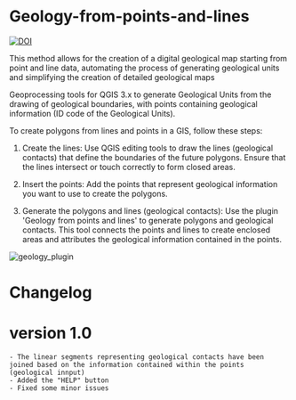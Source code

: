 # Geology-from-points-and-lines
[![DOI](https://zenodo.org/badge/DOI/10.5281/zenodo.14629465.svg)](https://doi.org/10.5281/zenodo.14629465)

This method allows for the creation of a digital geological map starting from point and line data, automating the process of generating geological units and simplifying the creation of detailed geological maps

Geoprocessing tools for QGIS 3.x to generate Geological Units from the drawing of geological boundaries, with points containing geological information (ID code of the Geological Units).

To create polygons from lines and points in a GIS, follow these steps:
   
1) Create the lines: Use QGIS editing tools to draw the lines (geological contacts) that define the boundaries of the future polygons. Ensure that the lines intersect or touch correctly to form closed areas.

2) Insert the points: Add the points that represent geological information you want to use to create the polygons.
   
3) Generate the polygons and lines (geological contacts): Use the plugin 'Geology from points and lines' to generate polygons and geological contacts. This tool connects the points and lines to create enclosed areas and attributes the geological information contained in the points.
   
![geology_plugin](https://github.com/user-attachments/assets/58548c20-a1e8-4a49-a04e-689e8d75cd3a)
# Changelog
# version 1.0
	- The linear segments representing geological contacts have been joined based on the information contained within the points (geological innput) 
	- Added the "HELP" button
	- Fixed some minor issues
